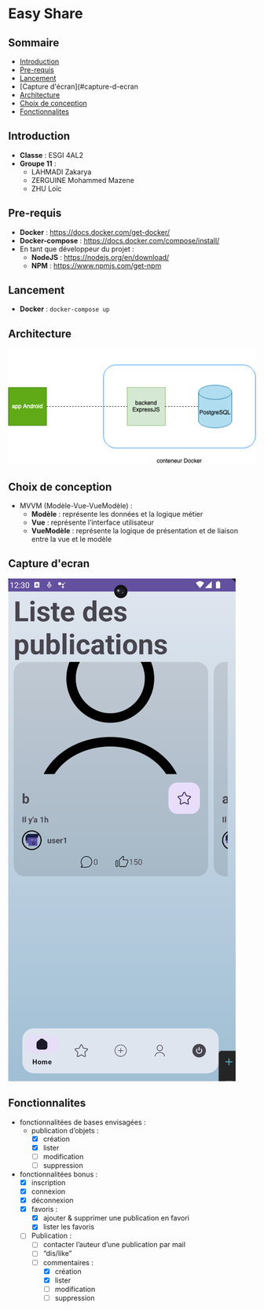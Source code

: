 # Easy Share

## Sommaire
- [Introduction](#introduction)
- [Pre-requis](#pre-requis)
- [Lancement](#lancement)
- [Capture d'écran](#capture-d-ecran
- [Architecture](#architecture)
- [Choix de conception](#choix-de-conception)
- [Fonctionnalites](#fonctionnalites)

## Introduction
- **Classe** : ESGI 4AL2
- **Groupe 11** :
  - LAHMADI Zakarya
  - ZERGUINE Mohammed Mazene
  - ZHU Loïc

## Pre-requis
- **Docker** : https://docs.docker.com/get-docker/
- **Docker-compose** : https://docs.docker.com/compose/install/
- En tant que développeur du projet :
  - **NodeJS** : https://nodejs.org/en/download/
  - **NPM** : https://www.npmjs.com/get-npm

## Lancement
- **Docker** : `docker-compose up`

## Architecture
![android-architecture.drawio.png](docs/android-architecture.drawio.png)

## Choix de conception
- MVVM (Modèle-Vue-VueModèle) :
  - **Modèle** : représente les données et la logique métier
  - **Vue** : représente l’interface utilisateur
  - **VueModèle** : représente la logique de présentation et de liaison entre la vue et le modèle

## Capture d'ecran
![home.png](docs/home.png)

## Fonctionnalites
- fonctionnalitées de bases envisagées :
  - publication d’objets :
    - [x] création
    - [x] lister
    - [ ] modification
    - [ ] suppression
- fonctionnalitées bonus :
  - [x] inscription
  - [x] connexion
  - [x] déconnexion
  - [x] favoris :
    - [x] ajouter & supprimer une publication en favori
    - [x] lister les favoris
  - [ ] Publication :
    - [ ] contacter l’auteur d’une publication par mail
    - [ ] “dis/like”
    - [ ] commentaires :
      - [x] création
      - [x] lister
      - [ ] modification
      - [ ] suppression
